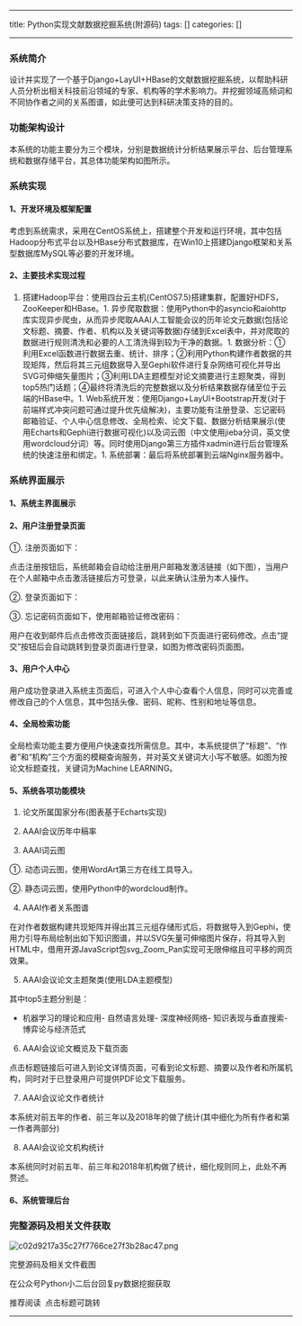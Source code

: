 
--- 
title:  Python实现文献数据挖掘系统(附源码) 
tags: []
categories: [] 

---
### 系统简介

设计并实现了一个基于Django+LayUI+HBase的文献数据挖掘系统，以帮助科研人员分析出相关科技前沿领域的专家、机构等的学术影响力。并挖掘领域高频词和不同协作者之间的关系图谱，如此便可达到科研决策支持的目的。

### 功能架构设计

本系统的功能主要分为三个模块，分别是数据统计分析结果展示平台、后台管理系统和数据存储平台，其总体功能架构如图所示。

### 系统实现

#### 1、开发环境及框架配置

考虑到系统需求，采用在CentOS系统上，搭建整个开发和运行环境，其中包括Hadoop分布式平台以及HBase分布式数据库，在Win10上搭建Django框架和关系型数据库MySQL等必要的开发环境。

#### 2、主要技术实现过程
1. 搭建Hadoop平台：使用四台云主机(CentOS7.5)搭建集群，配置好HDFS，ZooKeeper和HBase。1. 异步爬取数据：使用Python中的asyncio和aiohttp库实现异步爬虫，从而异步爬取AAAI人工智能会议的历年论文元数据(包括论文标题、摘要、作者、机构以及关键词等数据)存储到Excel表中，并对爬取的数据进行规则清洗和必要的人工清洗得到较为干净的数据。1. 数据分析：①利用Excel函数进行数据去重、统计、排序；②利用Python构建作者数据的共现矩阵，然后将其三元组数据导入至Gephi软件进行复杂网络可视化并导出SVG可伸缩矢量图片；③利用LDA主题模型对论文摘要进行主题聚类，得到top5热门话题；④最终将清洗后的完整数据以及分析结果数据存储至位于云端的HBase中。1. Web系统开发：使用Django+LayUI+Bootstrap开发(对于前端样式冲突问题可通过提升优先级解决)，主要功能有注册登录、忘记密码邮箱验证、个人中心信息修改、全局检索、论文下载、数据分析结果展示(使用Echarts和Gephi进行数据可视化)以及词云图（中文使用jieba分词，英文使用wordcloud分词）等。同时使用Django第三方插件xadmin进行后台管理系统的快速注册和绑定。1. 系统部署：最后将系统部署到云端Nginx服务器中。
### 系统界面展示

#### 1、系统主界面展示

#### 2、用户注册登录页面

①. 注册页面如下：

点击注册按钮后，系统邮箱会自动给注册用户邮箱发激活链接（如下图），当用户在个人邮箱中点击激活链接后方可登录，以此来确认注册为本人操作。

②. 登录页面如下：

③. 忘记密码页面如下，使用邮箱验证修改密码：

用户在收到邮件后点击修改页面链接后，跳转到如下页面进行密码修改。点击“提交”按钮后会自动跳转到登录页面进行登录，如图为修改密码页面图。

#### 3、用户个人中心

用户成功登录进入系统主页面后，可进入个人中心查看个人信息，同时可以完善或修改自己的个人信息，其中包括头像、密码、昵称、性别和地址等信息。

#### 4、全局检索功能

全局检索功能主要方便用户快速查找所需信息。其中，本系统提供了“标题”、“作者”和“机构”三个方面的模糊查询服务，并对英文关键词大小写不敏感。如图为按论文标题查找，关键词为Machine LEARNING。

#### 5、系统各项功能模块

1. 论文所属国家分布(图表基于Echarts实现)

2. AAAI会议历年中稿率

3. AAAI词云图

①. 动态词云图，使用WordArt第三方在线工具导入。

②. 静态词云图，使用Python中的wordcloud制作。

4. AAAI作者关系图谱

在对作者数据构建共现矩阵并得出其三元组存储形式后，将数据导入到Gephi，使用力引导布局绘制出如下知识图谱，并以SVG矢量可伸缩图片保存，将其导入到HTML中，借用开源JavaScript包svg_Zoom_Pan实现可无限伸缩且可平移的网页效果。

5. AAAI会议论文主题聚类(使用LDA主题模型)

其中top5主题分别是：
- 机器学习的理论和应用- 自然语言处理- 深度神经网络- 知识表现与垂直搜索- 博弈论与经济范式
6. AAAI会议论文概览及下载页面

点击标题链接后可进入到论文详情页面，可看到论文标题、摘要以及作者和所属机构，同时对于已登录用户可提供PDF论文下载服务。

7. AAAI会议论文作者统计

本系统对前五年的作者、前三年以及2018年的做了统计(其中细化为所有作者和第一作者两部分)

8. AAAI会议论文机构统计

本系统同时对前五年、前三年和2018年机构做了统计，细化规则同上，此处不再赘述。

#### 6、系统管理后台

### 完整源码及相关文件获取

<img src="https://img-blog.csdnimg.cn/img_convert/c02d9217a35c27f7766ce27f3b28ac47.png" alt="c02d9217a35c27f7766ce27f3b28ac47.png">

完整源码及相关文件截图

在公众号Python小二后台回复py数据挖掘获取

推荐阅读  点击标题可跳转
- - - - - - - - 